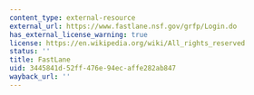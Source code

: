 ```yaml
---
content_type: external-resource
external_url: https://www.fastlane.nsf.gov/grfp/Login.do
has_external_license_warning: true
license: https://en.wikipedia.org/wiki/All_rights_reserved
status: ''
title: FastLane
uid: 3445841d-52ff-476e-94ec-affe282ab847
wayback_url: ''
---
```

